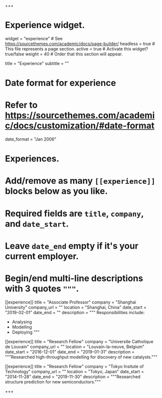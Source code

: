 +++
# Experience widget.
widget = "experience"  # See https://sourcethemes.com/academic/docs/page-builder/
headless = true  # This file represents a page section.
active = true  # Activate this widget? true/false
weight = 40  # Order that this section will appear.

title = "Experience"
subtitle = ""

# Date format for experience
#   Refer to https://sourcethemes.com/academic/docs/customization/#date-format
date_format = "Jan 2006"

# Experiences.
#   Add/remove as many `[[experience]]` blocks below as you like.
#   Required fields are `title`, `company`, and `date_start`.
#   Leave `date_end` empty if it's your current employer.
#   Begin/end multi-line descriptions with 3 quotes `"""`.
[[experience]]
  title = "Associate Professor"
  company = "Shanghai University"
  company_url = ""
  location = "Shanghai, China"
  date_start = "2019-02-01"
  date_end = ""
  description = """
  Responsibilities include:
  
  * Analysing
  * Modelling
  * Deploying
  """

[[experience]]
  title = "Research Fellow"
  company = "Universite Catholique de Louvain"
  company_url = ""
  location = "Louvain-la-neuve, Belgium"
  date_start = "2016-12-01"
  date_end = "2019-01-31"
  description = """Researched high-throughput modelling for discovery of new catalysts."""

[[experience]]
  title = "Research Fellow"
  company = "Tokyo Insitute of Technology"
  company_url = ""
  location = "Tokyo, Japan"
  date_start = "2014-11-28"
  date_end = "2019-11-30"
  description = """Researched structure prediction for new semiconductors."""

+++
